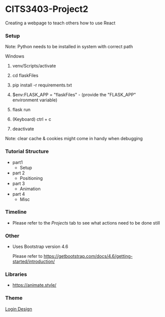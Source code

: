 # CITS3403-Project2

Creating a webpage to teach others how to use React

### Setup

Note: Python needs to be installed in system with correct path

Windows

1. venv/Scripts/activate
2. cd flaskFiles
3. pip install -r requirements.txt
4. $env:FLASK_APP = "flaskFiles" - (provide the "FLASK_APP" environment variable)
5. flask run

6. (Keyboard) ctrl + c
7. deactivate

Note: clear cache & cookies might come in handy when debugging

### Tutorial Structure

- part1
  - Setup
- part 2
  - Positioning
- part 3
  - Animation
- part 4
  - Misc

### Timeline

- Please refer to the _Projects_ tab to see what actions need to be done still

### Other

- Uses Bootstrap version 4.6

  Please refer to https://getbootstrap.com/docs/4.6/getting-started/introduction/

### Libraries

- https://animate.style/

### Theme

[Login Design](https://profile.w3schools.com/log-in?redirect_url=https%3A%2F%2Fmy-learning.w3schools.com)
